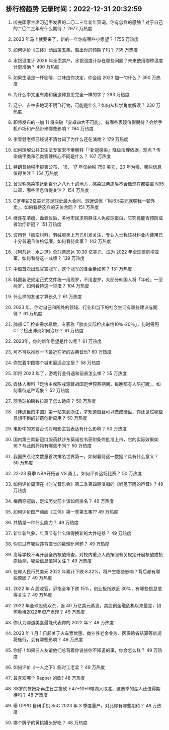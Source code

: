 
## 排行榜趋势 记录时间：2022-12-31 20:32:59
  
  1. 听完国家主席习近平发表的二〇二三年新年贺词，你有怎样的感触？对于自己的二〇二三年有什么期待？ 2977 万热度
    
  2. 2023 年马上就要来了，新的一年你有哪些小愿望？ 1755 万热度
    
  3. 如何评价《三体》动画第五集，超出你的预期了吗？ 735 万热度
    
  4. 水银温度计 2026 年全面禁产，水银温度计存在哪些问题？未来使用哪种温度计更准确？ 490 万热度
    
  5. 如果生活是一杯咖啡，口味由你决定，你会给 2023 加一勺什么？ 390 万热度
    
  6. 为什么中文里有疼和痛这种意思完全一样的字？ 293 万热度
    
  7. 辽宁、吉林多地现不明飞行物，可能是什么？如何从科学角度解读？ 230 万热度
    
  8. 即将发布的一加 11 将突破「安卓四大不可能」，有哪些表现值得期待？会给手机市场和产品带来哪些影响？ 194 万热度
    
  9. 李雪健老师已经说不清台词了为什么还在演戏？ 179 万热度
    
  10. 如何理解公共卫生法专家宋华琳解释「『新冠感染』降级法理依据」观点？传染病甲类和乙类管理核心不同是什么？ 167 万热度
    
  11. 特朗普纳税申报表公布， 16、 17 年仅纳税 750 美元，20 年为零，哪些信息值得关注？ 154 万热度
    
  12. 曾光称感染率达到百分之八九十的地方，感染过两周后不会像现在都要戴 N95 口罩，哪些信息值得关注？ 154 万热度
    
  13. C罗年薪2亿美元签足球史最大合同，球迷调侃「1秒6.5美元就够我一顿外卖」，如何看待这样的天价合同？ 151 万热度
    
  14. 继连花清瘟、血氧仪后，多地市民求购静注人免疫球蛋白，它究竟能否预防或者治疗新冠？ 151 万热度
    
  15. 波司登「航空材料」羽绒服卖上万元引发关注，专业人士称该材料业内使用已十分普遍且价格低廉，如何看待此事？ 142 万热度
    
  16. 《阿凡达：水之道》全球票房达 10.30 亿美元，成为 2022 年全球票房榜亚军，如何看待这一成绩？ 139 万热度
    
  17. 中超首次出现官宣冠军，这个冠军的含金量如何？ 131 万热度
    
  18. 韩国新法规定正式文件统一用周岁，不用虚岁，大部分韩国人将「年轻」一至两岁，如何看待这一举措？ 104 万热度
    
  19. 什么样的友谊才算长久？ 61 万热度
    
  20. 2023 年，你对自己和所处的领域、行业和当下的社会生活有哪些建议与期待？ 61 万热度
    
  21. 肺部 CT 检查需求暴增，专家称「肺炎实际检出率约10％-20％」，何时需照 CT？检出肺炎如何治疗？ 61 万热度
    
  22. 2023年，你的新年愿望是什么呢？ 61 万热度
    
  23. 可不可以推荐一下最近在听的古典音乐? 60 万热度
    
  24. 你觉着中国哪个城市最适合定居？ 58 万热度
    
  25. 即将 2023 年了，游戏行业待遇和前景怎么样？ 55 万热度
    
  26. 媒体人爆料「足协主席陈戌源督战国足世预赛期间，每晚都有人陪打牌」，如何看待这种现象？ 52 万热度
    
  27. 羽毛球拍磅数拉高了怎么适应？ 50 万热度
    
  28. 《非遗里的中国》第一站来到浙江，才知道蚕丝可以做成硬盘，你还见过哪些意想不到的非遗创新应用？ 50 万热度
    
  29. 电影中的方言台词对电影主旨表达有什么影响？ 50 万热度
    
  30. 国内第三款新冠口服药默沙东莫诺拉韦获附条件批准上市，它的实际效果如何？与此前药物有哪些不同？ 50 万热度
    
  31. 我国热点论文数量首次排名世界第一，如何看待这一数据？具有什么意义？ 50 万热度
    
  32. 22-23 赛季 NBA开拓者 VS 勇士，如何评价这场比赛？ 50 万热度
    
  33. 如何评价周深在《时光音乐会》第二季第四期演唱的《听见下雨的声音》? 49 万热度
    
  34. 梅西夺冠后，足坛历史前十该如何排名？ 49 万热度
    
  35. 如何评价国产动画《三体》第一季第五集?? 49 万热度
    
  36. 共情是一种什么能力？ 49 万热度
    
  37. 新年新气象，年货节有什么值得换新的大件电器？ 49 万热度
    
  38. 你见过有哪些违背直觉的数理化问题？ 49 万热度
    
  39. 高等学校不再开展全员核酸筛查，对校内重点人员按照有关规定开展核酸或抗原检测，哪些信息值得关注？ 49 万热度
    
  40. 在岸人民币兑美元 2022 年累计下跌 8.32%，将产生哪些影响？背后都有哪些原因？ 49 万热度
    
  41. 2022 年 A 股收官，沪指全年下跌 15%，创业板指跌近 30%，有哪些信息值得关注？ 49 万热度
    
  42. 2022 年全球股债双杀，近 40 万亿美元蒸发，美股创金融危机以来最差，如何看待2022年资产表现？ 49 万热度
    
  43. 你认为哪道美食最能代表你的 2022 年？ 49 万热度
    
  44. 2023 年 1 月 1 日起关于火车票优惠、商业养老金业务、医保跨省结算等新规将施行，会有哪些影响？ 49 万热度
    
  45. 你好！如果三人友谊他们总背着你说些你不知道的事，你会怎么样？ 49 万热度
    
  46. 如何评价《一人之下》临时工老孟？ 49 万热度
    
  47. 最喜欢哪个 Rapper 的歌? 48 万热度
    
  48. 38岁的詹姆斯再生日之夜砍下47+10+9带湖人取胜，这赛季的湖人还值得期待吗？ 48 万热度
    
  49. 曝 OPPO 自研手机 SoC 2023 年 3 季度量产，对此你有哪些期待？ 48 万热度
    
  50. 哪个牌子的黄桃罐头好吃？ 48 万热度
    